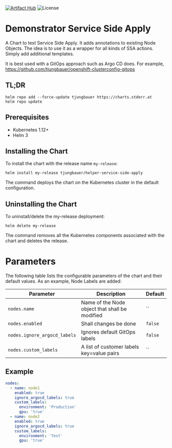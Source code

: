 [![Artifact Hub](https://img.shields.io/endpoint?url=https://artifacthub.io/badge/repository/openshift-bootstraps)](https://artifacthub.io/packages/search?repo=openshift-bootstraps)
![License](https://img.shields.io/badge/License-Apache_2.0-blue.svg)

# Demonstrator Service Side Apply

A Chart to test Service Side Apply. It adds annotations to existing Node Objects. The idea is to use it as a wrapper for all kinds of SSA actions. Simply add additional templates.

It is best used with a GitOps approach such as Argo CD does. For example, https://github.com/tjungbauer/openshift-clusterconfig-gitops

## TL;DR 

```console
helm repo add --force-update tjungbauer https://charts.stderr.at
helm repo update
```

## Prerequisites

* Kubernetes 1.12+
* Helm 3

## Installing the Chart

To install the chart with the release name `my-release`:

```console
helm install my-release tjungbauer/helper-service-side-apply
```

The command deploys the chart on the Kubernetes cluster in the default configuration.

## Uninstalling the Chart

To uninstall/delete the my-release deployment:

```console
helm delete my-release
```

The command removes all the Kubernetes components associated with the chart and deletes the release.

# Parameters
The following table lists the configurable parameters of the chart and their default values. As an example, Node Labels are added:

| Parameter                                 | Description                                   | Default                                                 |
|-------------------------------------------|-----------------------------------------------|---------------------------------------------------------|
| `nodes.name` | Name of the Node object that shall be modified | `` |
| `nodes.enabled` | Shall changes be done | `false` |
| `nodes.ignore_argocd_labels` | Ignores default GitOps labels | `false` |
| `nodes.custom_labels` | A list of customer labels key=value pairs | `` |

## Example

```yaml
nodes:
  - name: node1
    enabled: true
    ignore_argocd_labels: true
    custom_labels:
      environment: 'Production'
      gpu: 'true'
  - name: node2
    enabled: true
    ignore_argocd_labels: true
    custom_labels:
      environment: 'Test'
      gpu: 'true'
```
